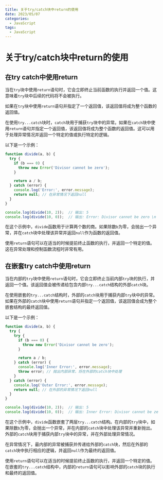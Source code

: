 ```yaml
---
title: 关于try/catch块中return的使用
date: 2023/05/07
categories:
  - JavaScript
tags:
  - JavaScript
---
```


# 关于try/catch块中return的使用

## 在try catch中使用return

当在`try`块中使用`return`语句时，它会立即终止当前函数的执行并返回一个值。这意味着`try`块中后续的代码将不会被执行。

如果在`try`块中使用`return`语句并指定了一个返回值，该返回值将成为整个函数的返回值。

在使用`try...catch`块时，`catch`块用于捕获`try`块中的异常。如果在`catch`块中使用`return`语句并指定一个返回值，该返回值将成为整个函数的返回值。这可以用于处理异常情况并返回一个特定的值或执行特定的逻辑。

以下是一个示例：

```javascript
function divide(a, b) {
  try {
    if (b === 0) {
      throw new Error('Divisor cannot be zero');
    }

    return a / b;
  } catch (error) {
    console.log('Error:', error.message);
    return null; // 在异常情况下返回null
  }
}

console.log(divide(10, 2));  // 输出: 5
console.log(divide(10, 0));  // 输出: Error: Divisor cannot be zero \n null
```

在这个示例中，`divide`函数用于计算两个数的商。如果除数`b`为零，会抛出一个异常，并在`catch`块中处理该异常并返回`null`作为函数的返回值。

使用`return`语句可以在适当的时候提前终止函数的执行，并返回一个特定的值。这在异常处理和控制函数流程时非常有用。

## 在嵌套try catch中使用return

当在内部的`try`块中使用`return`语句时，它会立即终止当前内部`try`块的执行，并返回一个值。该返回值会被传递给包含内部`try...catch`结构的外部`catch`块。

在使用嵌套的`try...catch`结构时，外部的`catch`块用于捕获内部`try`块中的异常。如果在外部的`catch`块中使用`return`语句并指定一个返回值，该返回值会成为整个嵌套结构的最终返回值。

以下是一个示例：

```javascript
function divide(a, b) {
  try {
    try {
      if (b === 0) {
        throw new Error('Divisor cannot be zero');
      }

      return a / b;
    } catch (error) {
      console.log('Inner Error:', error.message);
      throw error; // 抛出内部异常，将在外部的catch块中处理
    }
  } catch (error) {
    console.log('Outer Error:', error.message);
    return null; // 在外部的异常情况下返回null
  }
}

console.log(divide(10, 2));  // 输出: 5
console.log(divide(10, 0));  // 输出: Inner Error: Divisor cannot be zero \n Outer Error: Divisor cannot be zero \n null
```

在这个示例中，`divide`函数嵌套了两层`try...catch`结构。在内部的`try`块中，如果除数`b`为零，会抛出一个异常，并在内部的`catch`块中处理该异常并重新抛出。外部的`catch`块用于捕获内部`try`块中的异常，并在外部处理异常情况。

在异常情况下，最内部的异常被捕获并传递给外部的`catch`块，然后在外部的`catch`块中执行相应的逻辑，并返回`null`作为最终的返回值。

使用`return`语句可以在适当的时候提前终止函数的执行，并返回一个特定的值。在嵌套的`try...catch`结构中，内部的`return`语句可以影响外部的`catch`块的执行和最终的返回值。